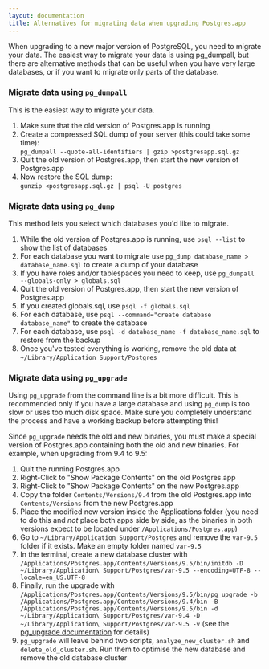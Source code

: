 ```yaml
---
layout: documentation
title: Alternatives for migrating data when upgrading Postgres.app
---
```


When upgrading to a new major version of PostgreSQL, you need to migrate your data.
The easiest way to migrate your data is using pg_dumpall,
but there are alternative methods that can be useful
when you have very large databases,
or if you want to migrate only parts of the database.

### Migrate data using `pg_dumpall`

This is the easiest way to migrate your data. 

1.	Make sure that the old version of Postgres.app is running
1.	Create a compressed SQL dump of your server (this could take some time):<br>
	`pg_dumpall --quote-all-identifiers | gzip >postgresapp.sql.gz`
1.  Quit the old version of Postgres.app, then start the new version of Postgres.app
1.	Now restore the SQL dump:<br>
	`gunzip <postgresapp.sql.gz | psql -U postgres`

### Migrate data using `pg_dump`

This method lets you select which databases you'd like to migrate.

1. While the old version of Postgres.app is running, use `psql --list` to show the list of databases
1. For each database you want to migrate use `pg_dump database_name > database_name.sql` to create a dump of your database
1. If you have roles and/or tablespaces you need to keep, use `pg_dumpall --globals-only > globals.sql`
1. Quit the old version of Postgres.app, then start the new version of Postgres.app
1. If you created globals.sql, use `psql -f globals.sql`
1. For each database, use `psql --command="create database database_name"` to create the database
1. For each database, use `psql -d database_name -f database_name.sql` to restore from the backup
1. Once you've tested everything is working, remove the old data at `~/Library/Application Support/Postgres`


### Migrate data using `pg_upgrade`

Using `pg_upgrade` from the command line is a bit more difficult.
This is recommended only if you have a large database and using `pg_dump` is too slow or uses too much disk space.
Make sure you completely understand the process and have a working backup before attempting this!

Since `pg_upgrade` needs the old and new binaries, you must make a special version of Postgres.app containing both the old and new binaries. For example, when upgrading from 9.4 to 9.5:

1. Quit the running Postgres.app
2. Right-Click to "Show Package Contents" on the old Postgres.app
3. Right-Click to "Show Package Contents" on the new Postgres.app
4. Copy the folder `Contents/Versions/9.4` from the old Postgres.app into `Contents/Versions` from the new Postgres.app
5. Place the modified new version inside the Applications folder (you need to do this and _not_ place both apps side by side, as the binaries in both versions expect to be located under `/Applications/Postgres.app`)
6. Go to `~/Library/Application Support/Postgres` and remove the `var-9.5` folder if it exists. Make an empty folder named `var-9.5`
7. In the terminal, create a new database cluster with `/Applications/Postgres.app/Contents/Versions/9.5/bin/initdb -D ~/Library/Application\ Support/Postgres/var-9.5 --encoding=UTF-8 --locale=en_US.UTF-8`
8. Finally, run the upgrade with `/Applications/Postgres.app/Contents/Versions/9.5/bin/pg_upgrade -b /Applications/Postgres.app/Contents/Versions/9.4/bin -B /Applications/Postgres.app/Contents/Versions/9.5/bin -d ~/Library/Application\ Support/Postgres/var-9.4 -D ~/Library/Application\ Support/Postgres/var-9.5 -v` (see the [pg_upgrade documentation](http://www.postgresql.org/docs/current/static/pgupgrade.html) for details)
9. `pg_upgrade` will leave behind two scripts, `analyze_new_cluster.sh` and `delete_old_cluster.sh`. Run them to optimise the new database and remove the old database cluster
